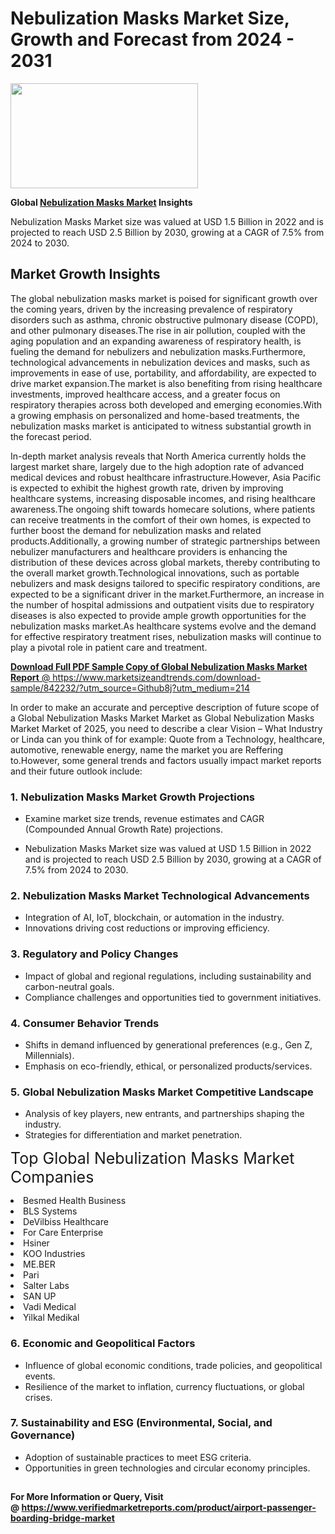 <H1>Nebulization Masks Market Size, Growth and Forecast from 2024 - 2031</H1><img class="aligncenter size-medium wp-image-584254" src="https://thirdeyenews.in/wp-content/uploads/2024/09/Global-Market-Research-300x168.jpeg" alt="" width="300" height="168" /><p><strong>Global&nbsp;<a href="https://www.marketsizeandtrends.com/download-sample/842232/?utm_source=Github8j?utm_medium=214">Nebulization Masks Market</a> Insights</strong></p><p>Nebulization Masks Market size was valued at USD 1.5 Billion in 2022 and is projected to reach USD 2.5 Billion by 2030, growing at a CAGR of 7.5% from 2024 to 2030.</p><p><h2>Market Growth Insights</h2> <p>The global nebulization masks market is poised for significant growth over the coming years, driven by the increasing prevalence of respiratory disorders such as asthma, chronic obstructive pulmonary disease (COPD), and other pulmonary diseases.The rise in air pollution, coupled with the aging population and an expanding awareness of respiratory health, is fueling the demand for nebulizers and nebulization masks.Furthermore, technological advancements in nebulization devices and masks, such as improvements in ease of use, portability, and affordability, are expected to drive market expansion.The market is also benefiting from rising healthcare investments, improved healthcare access, and a greater focus on respiratory therapies across both developed and emerging economies.With a growing emphasis on personalized and home-based treatments, the nebulization masks market is anticipated to witness substantial growth in the forecast period.</p> <p><a href="#"></a></p> <p>In-depth market analysis reveals that North America currently holds the largest market share, largely due to the high adoption rate of advanced medical devices and robust healthcare infrastructure.However, Asia Pacific is expected to exhibit the highest growth rate, driven by improving healthcare systems, increasing disposable incomes, and rising healthcare awareness.The ongoing shift towards homecare solutions, where patients can receive treatments in the comfort of their own homes, is expected to further boost the demand for nebulization masks and related products.Additionally, a growing number of strategic partnerships between nebulizer manufacturers and healthcare providers is enhancing the distribution of these devices across global markets, thereby contributing to the overall market growth.Technological innovations, such as portable nebulizers and mask designs tailored to specific respiratory conditions, are expected to be a significant driver in the market.Furthermore, an increase in the number of hospital admissions and outpatient visits due to respiratory diseases is also expected to provide ample growth opportunities for the nebulization masks market.As healthcare systems evolve and the demand for effective respiratory treatment rises, nebulization masks will continue to play a pivotal role in patient care and treatment.<p><a href="#"></p><p><span class=""><strong>Download Full PDF Sample Copy of Global Nebulization Masks Market Report</strong> @ <a href="https://www.marketsizeandtrends.com/download-sample/842232/?utm_source=Github8j?utm_medium=214" target="_blank">https://www.marketsizeandtrends.com/download-sample/842232/?utm_source=Github8j?utm_medium=214</a></span></p><p>In order to make an accurate and perceptive description of future scope of a Global&nbsp;Nebulization Masks Market Market as Global&nbsp;Nebulization Masks Market Market of 2025, you need to describe a clear Vision &ndash; What Industry or Linda can you think of for example: Quote from a Technology, healthcare, automotive, renewable energy, name the market you are Reffering to.However, some general trends and factors usually impact market reports and their future outlook include:</p><h3>1.&nbsp;<strong>Nebulization Masks Market Growth Projections</strong></h3><ul><li>Examine market size trends, revenue estimates and CAGR (Compounded Annual Growth Rate) projections.</li><li><p>Nebulization Masks Market size was valued at USD 1.5 Billion in 2022 and is projected to reach USD 2.5 Billion by 2030, growing at a CAGR of 7.5% from 2024 to 2030.</p></li></ul><h3>2.&nbsp;<strong>Nebulization Masks Market Technological Advancements</strong></h3><ul><li>Integration of AI, IoT, blockchain, or automation in the industry.</li><li>Innovations driving cost reductions or improving efficiency.</li></ul><h3>3.&nbsp;<strong>Regulatory and Policy Changes</strong></h3><ul><li>Impact of global and regional regulations, including sustainability and carbon-neutral goals.</li><li>Compliance challenges and opportunities tied to government initiatives.</li></ul><h3>4.&nbsp;<strong>Consumer Behavior Trends</strong></h3><ul><li>Shifts in demand influenced by generational preferences (e.g., Gen Z, Millennials).</li><li>Emphasis on eco-friendly, ethical, or personalized products/services.</li></ul><h3>5.&nbsp;<strong>Global Nebulization Masks Market Competitive Landscape</strong></h3><ul><li>Analysis of key players, new entrants, and partnerships shaping the industry.</li><li>Strategies for differentiation and market penetration.</li></ul><p data-pm-slice="1 1 []"><span style="color: inherit; font-family: inherit; font-size: 25px;">Top Global Nebulization Masks Market Companies</span></p><div class="" data-test-id=""><p><li>Besmed Health Business</li><li> BLS Systems</li><li> DeVilbiss Healthcare</li><li> For Care Enterprise</li><li> Hsiner</li><li> KOO Industries</li><li> ME.BER</li><li> Pari</li><li> Salter Labs</li><li> SAN UP</li><li> Vadi Medical</li><li> Yilkal Medikal</li></p></div><h3>6.&nbsp;<strong>Economic and Geopolitical Factors</strong></h3><ul><li>Influence of global economic conditions, trade policies, and geopolitical events.</li><li>Resilience of the market to inflation, currency fluctuations, or global crises.</li></ul><h3>7.&nbsp;<strong>Sustainability and ESG (Environmental, Social, and Governance)</strong></h3><ul><li>Adoption of sustainable practices to meet ESG criteria.</li><li>Opportunities in green technologies and circular economy principles.</li></ul><h2><strong style="font-size: 14px;">For More Information or Query, Visit @&nbsp;</strong><a style="background-color: #ffffff; font-size: 14px;" href="https://www.marketsizeandtrends.com/report/nebulization-masks-market/" target="_blank">https://www.verifiedmarketreports.com/product/airport-passenger-boarding-bridge-market</a></h2>